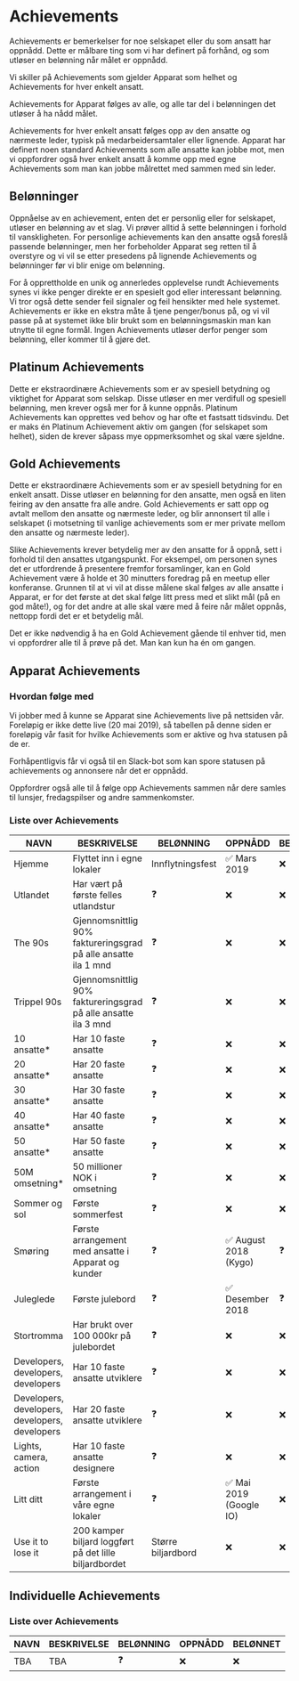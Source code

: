 # Achievements

Achievements er bemerkelser for noe selskapet eller du som ansatt har oppnådd. Dette er målbare ting som vi har definert på forhånd, og som utløser en belønning når målet er oppnådd.

Vi skiller på Achievements som gjelder Apparat som helhet og Achievements for hver enkelt ansatt.

Achievements for Apparat følges av alle, og alle tar del i belønningen det utløser å ha nådd målet.

Achievements for hver enkelt ansatt følges opp av den ansatte og nærmeste leder, typisk på medarbeidersamtaler eller lignende. Apparat har definert noen standard Achievements som alle ansatte kan jobbe mot, men vi oppfordrer også hver enkelt ansatt å komme opp med egne Achievements som man kan jobbe målrettet med sammen med sin leder.

## Belønninger

Oppnåelse av en achievement, enten det er personlig eller for selskapet, utløser en belønning av et slag. Vi prøver alltid å sette belønningen i forhold til vanskligheten. For personlige achievements kan den ansatte også foreslå passende belønninger, men her forbeholder Apparat seg retten til å overstyre og vi vil se etter presedens på lignende Achievements og belønninger før vi blir enige om belønning.

For å opprettholde en unik og annerledes opplevelse rundt Achievements synes vi ikke penger direkte er en spesielt god eller interessant belønning. Vi tror også dette sender feil signaler og feil hensikter med hele systemet. Achievements er ikke en ekstra måte å tjene penger/bonus på, og vi vil passe på at systemet ikke blir brukt som en belønningsmaskin man kan utnytte til egne formål. Ingen Achievements utløser derfor penger som belønning, eller kommer til å gjøre det.

## Platinum Achievements

Dette er ekstraordinære Achievements som er av spesiell betydning og viktighet for Apparat som selskap. Disse utløser en mer verdifull og spesiell belønning, men krever også mer for å kunne oppnås. Platinum Achievements kan opprettes ved behov og har ofte et fastsatt tidsvindu. Det er maks én Platinum Achievement aktiv om gangen (for selskapet som helhet), siden de krever såpass mye oppmerksomhet og skal være sjeldne.

## Gold Achievements

Dette er ekstraordinære Achievements som er av spesiell betydning for en enkelt ansatt. Disse utløser en belønning for den ansatte, men også en liten feiring av den ansatte fra alle andre. Gold Achievements er satt opp og avtalt mellom den ansatte og nærmeste leder, og blir annonsert til alle i selskapet (i motsetning til vanlige achievements som er mer private mellom den ansatte og nærmeste leder).

Slike Achievements krever betydelig mer av den ansatte for å oppnå, sett i forhold til den ansattes utgangspunkt. For eksempel, om personen synes det er utfordrende å presentere fremfor forsamlinger, kan en Gold Achievement være å holde et 30 minutters foredrag på en meetup eller konferanse. Grunnen til at vi vil at disse målene skal følges av alle ansatte i Apparat, er for det første at det skal følge litt press med et slikt mål (på en god måte!), og for det andre at alle skal være med å feire når målet oppnås, nettopp fordi det er et betydelig mål.

Det er ikke nødvendig å ha en Gold Achievement gående til enhver tid, men vi oppfordrer alle til å prøve på det. Man kan kun ha én om gangen.

## Apparat Achievements

### Hvordan følge med

Vi jobber med å kunne se Apparat sine Achievements live på nettsiden vår. Foreløpig er ikke dette live (20 mai 2019), så tabellen på denne siden er foreløpig vår fasit for hvilke Achievements som er aktive og hva statusen på de er.

Forhåpentligvis får vi også til en Slack-bot som kan spore statusen på achievements og annonsere når det er oppnådd.

Oppfordrer også alle til å følge opp Achievements sammen når dere samles til lunsjer, fredagspilser og andre sammenkomster.

### Liste over Achievements

| NAVN                                           | BESKRIVELSE                                                    | BELØNNING          | OPPNÅDD                                 | BELØNNET   |
| ---------------------------------------------- | -------------------------------------------------------------- | ------------------ | --------------------------------------- | ---------- |
| Hjemme                                         | Flyttet inn i egne lokaler                                     | Innflytningsfest   | :white_check_mark: Mars 2019            | :x:        |
| Utlandet                                       | Har vært på første felles utlandstur                           | :question:         | :x:                                     | :x:        |
| The 90s                                        | Gjennomsnittlig 90% faktureringsgrad på alle ansatte ila 1 mnd | :question:         | :x:                                     | :x:        |
| Trippel 90s                                    | Gjennomsnittlig 90% faktureringsgrad på alle ansatte ila 3 mnd | :question:         | :x:                                     | :x:        |
| 10 ansatte\*                                   | Har 10 faste ansatte                                           | :question:         | :x:                                     | :x:        |
| 20 ansatte\*                                   | Har 20 faste ansatte                                           | :question:         | :x:                                     | :x:        |
| 30 ansatte\*                                   | Har 30 faste ansatte                                           | :question:         | :x:                                     | :x:        |
| 40 ansatte\*                                   | Har 40 faste ansatte                                           | :question:         | :x:                                     | :x:        |
| 50 ansatte\*                                   | Har 50 faste ansatte                                           | :question:         | :x:                                     | :x:        |
| 50M omsetning\*                                | 50 millioner NOK i omsetning                                   | :question:         | :x:                                     | :x:        |
| Sommer og sol                                  | Første sommerfest                                              | :question:         | :x:                                     | :x:        |
| Smøring                                        | Første arrangement med ansatte i Apparat og kunder             | :question:         | :white_check_mark: August 2018 (Kygo)   | :question: |
| Juleglede                                      | Første julebord                                                | :question:         | :white_check_mark: Desember 2018        | :question: |
| Stortromma                                     | Har brukt over 100 000kr på julebordet                         | :question:         | :x:                                     | :x:        |
| Developers, developers, developers             | Har 10 faste ansatte utviklere                                 | :question:         | :x:                                     | :x:        |
| Developers, developers, developers, developers | Har 20 faste ansatte utviklere                                 | :question:         | :x:                                     | :x:        |
| Lights, camera, action                         | Har 10 faste ansatte designere                                 | :question:         | :x:                                     | :x:        |
| Litt ditt                                      | Første arrangement i våre egne lokaler                         | :question:         | :white_check_mark: Mai 2019 (Google IO) | :x:        |
| Use it to lose it                              | 200 kamper biljard loggført på det lille biljardbordet         | Større biljardbord | :x:                                     | :x:        |

## Individuelle Achievements

### Liste over Achievements

| NAVN | BESKRIVELSE | BELØNNING  | OPPNÅDD | BELØNNET |
| ---- | ----------- | ---------- | ------- | -------- |
| TBA  | TBA         | :question: | :x:     | :x:      |
